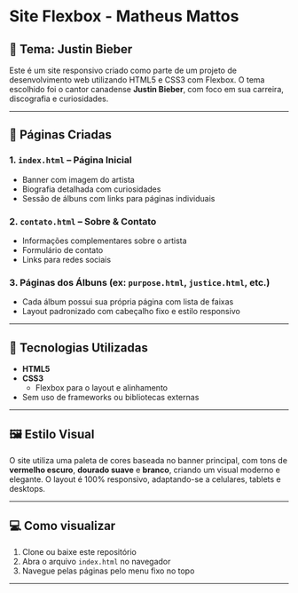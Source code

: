 # Site Flexbox - Matheus Mattos

## 🎤 Tema: Justin Bieber

Este é um site responsivo criado como parte de um projeto de desenvolvimento web utilizando HTML5 e CSS3 com Flexbox. O tema escolhido foi o cantor canadense **Justin Bieber**, com foco em sua carreira, discografia e curiosidades.

---

## 📄 Páginas Criadas

### 1. `index.html` – Página Inicial  
- Banner com imagem do artista  
- Biografia detalhada com curiosidades  
- Sessão de álbuns com links para páginas individuais

### 2. `contato.html` – Sobre & Contato  
- Informações complementares sobre o artista  
- Formulário de contato  
- Links para redes sociais

### 3. Páginas dos Álbuns (ex: `purpose.html`, `justice.html`, etc.)  
- Cada álbum possui sua própria página com lista de faixas  
- Layout padronizado com cabeçalho fixo e estilo responsivo

---

## 🎨 Tecnologias Utilizadas

- **HTML5**
- **CSS3**
  - Flexbox para o layout e alinhamento
- Sem uso de frameworks ou bibliotecas externas

---

## 🖼️ Estilo Visual

O site utiliza uma paleta de cores baseada no banner principal, com tons de **vermelho escuro**, **dourado suave** e **branco**, criando um visual moderno e elegante. O layout é 100% responsivo, adaptando-se a celulares, tablets e desktops.

---

## 💻 Como visualizar

1. Clone ou baixe este repositório
2. Abra o arquivo `index.html` no navegador
3. Navegue pelas páginas pelo menu fixo no topo

---



